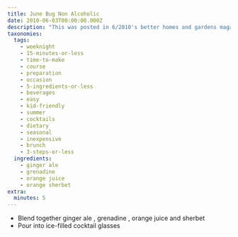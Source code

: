 ```yaml
---
title: June Bug Non Alcoholic
date: 2010-06-03T00:00:00.000Z
description: "This was posted in 6/2010's better homes and gardens magazine.  i'm in perpetual search for different things to make with my grandkids.  the very name tickled them to death.  a great summertime drink.  note:  to make a version using alcohol just add 1/2 cup white rum.  \r\n\r\nin the south a june bug is what we call an adorable pesky child...so apropos."
taxonomies:
  tags:
    - weeknight
    - 15-minutes-or-less
    - time-to-make
    - course
    - preparation
    - occasion
    - 5-ingredients-or-less
    - beverages
    - easy
    - kid-friendly
    - summer
    - cocktails
    - dietary
    - seasonal
    - inexpensive
    - brunch
    - 3-steps-or-less
  ingredients:
    - ginger ale
    - grenadine
    - orange juice
    - orange sherbet
extra:
  minutes: 5
---
```

 - Blend together ginger ale , grenadine , orange juice and sherbet
 - Pour into ice-filled cocktail glasses
